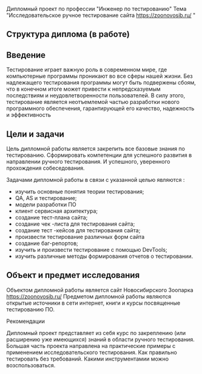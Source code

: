 Дипломный проект по профессии "Инженер по тестированию"
Тема "Исследовательское ручное тестирование сайта https://zoonovosib.ru/ "

## Структура диплома (в работе)

## Введение

Тестирование играет важную роль в современном мире, где компьютерные программы проникают во все сферы нашей жизни. Без надлежащего тестирования программы могут быть подвержены сбоям, что в конечном итоге может привести к непредсказуемым последствиям и неудовлетворенности пользователей. В силу этого, тестирование является неотъемлемой частью разработки нового программного обеспечения, гарантирующей его качество, надежность и эффективность

## Цели и задачи

Цель дипломной работы является закрепить все базовые знания по тестированию. Сформировать компетенции для успешного развития в направлении  ручного тестирования. И успешного, уверенного прохождения собеседования.

Задачами дипломной работы в связи с указанной целью являются  :

* изучить основные понятия теории тестирования;
* QA, AS и тестирование;
* модели разработки ПО 
* клиент сервисная архитектура;
* создание тест-плана сайта;
* создание чек -листа для тестирования сайта;
* создание тест -кейсов для тестирования сайта;
* произвести тестирование различных форм сайта
* создание баг-репортов;
* изучить и произвести тестирование с помощью DevTools;
* изучить различные методы формирования отчетов о тестировании.


## Объект и предмет исследования

Объектом дипломной работы является сайт Новосибирского Зоопарка https://zoonovosib.ru/
Предметом дипломной работы являются открытые источники в сети интернет, книги и курсы посвященные тестированию ПО.

Рекомендации

Дипломный проект представляет из себя курс по закреплению  (или расширению уже имеющихся) знаний в области ручного тестирования. Большая часть проекта направлена на практические примеры с применением исследовательского тестирования. Как правильно тестировать без требований. Какими инструментамии можно возспользоваться. 

